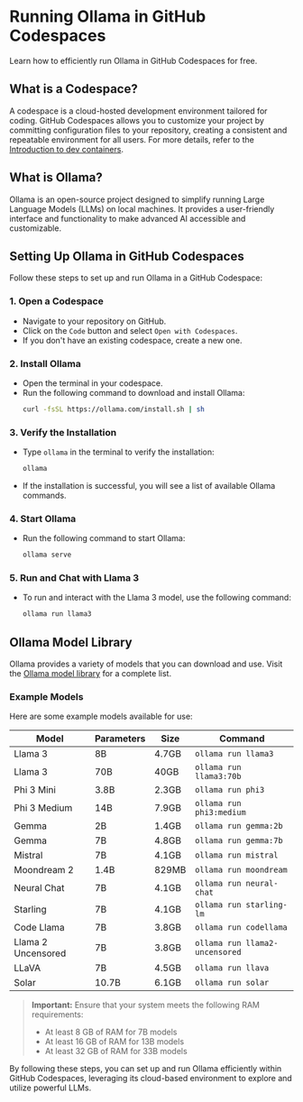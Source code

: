 # Running Ollama in GitHub Codespaces
Learn how to efficiently run Ollama in GitHub Codespaces for free.

## What is a Codespace?
A codespace is a cloud-hosted development environment tailored for coding. GitHub Codespaces allows you to customize your project by committing configuration files to your repository, creating a consistent and repeatable environment for all users. For more details, refer to the [Introduction to dev containers](https://docs.github.com/en/codespaces/setting-up-your-project-for-codespaces/adding-a-dev-container-configuration/introduction-to-dev-containers).

## What is Ollama?
Ollama is an open-source project designed to simplify running Large Language Models (LLMs) on local machines. It provides a user-friendly interface and functionality to make advanced AI accessible and customizable.

## Setting Up Ollama in GitHub Codespaces

Follow these steps to set up and run Ollama in a GitHub Codespace:

### 1. Open a Codespace
- Navigate to your repository on GitHub.
- Click on the `Code` button and select `Open with Codespaces`.
- If you don't have an existing codespace, create a new one.

### 2. Install Ollama
- Open the terminal in your codespace.
- Run the following command to download and install Ollama:
  ```sh
  curl -fsSL https://ollama.com/install.sh | sh
  ```

### 3. Verify the Installation
- Type `ollama` in the terminal to verify the installation:
  ```sh
  ollama
  ```
- If the installation is successful, you will see a list of available Ollama commands.

### 4. Start Ollama
- Run the following command to start Ollama:
  ```sh
  ollama serve
  ```

### 5. Run and Chat with Llama 3
- To run and interact with the Llama 3 model, use the following command:
  ```sh
  ollama run llama3
  ```

## Ollama Model Library

Ollama provides a variety of models that you can download and use. Visit the [Ollama model library](https://ollama.com/library) for a complete list.

### Example Models

Here are some example models available for use:

| Model              | Parameters | Size  | Command                       |
| ------------------ | ---------- | ----- | ----------------------------- |
| Llama 3            | 8B         | 4.7GB | `ollama run llama3`           |
| Llama 3            | 70B        | 40GB  | `ollama run llama3:70b`       |
| Phi 3 Mini         | 3.8B       | 2.3GB | `ollama run phi3`             |
| Phi 3 Medium       | 14B        | 7.9GB | `ollama run phi3:medium`      |
| Gemma              | 2B         | 1.4GB | `ollama run gemma:2b`         |
| Gemma              | 7B         | 4.8GB | `ollama run gemma:7b`         |
| Mistral            | 7B         | 4.1GB | `ollama run mistral`          |
| Moondream 2        | 1.4B       | 829MB | `ollama run moondream`        |
| Neural Chat        | 7B         | 4.1GB | `ollama run neural-chat`      |
| Starling           | 7B         | 4.1GB | `ollama run starling-lm`      |
| Code Llama         | 7B         | 3.8GB | `ollama run codellama`        |
| Llama 2 Uncensored | 7B         | 3.8GB | `ollama run llama2-uncensored`|
| LLaVA              | 7B         | 4.5GB | `ollama run llava`            |
| Solar              | 10.7B      | 6.1GB | `ollama run solar`            |

>**Important:**
> Ensure that your system meets the following RAM requirements:
> - At least 8 GB of RAM for 7B models
> - At least 16 GB of RAM for 13B models
> - At least 32 GB of RAM for 33B models

By following these steps, you can set up and run Ollama efficiently within GitHub Codespaces, leveraging its cloud-based environment to explore and utilize powerful LLMs.
